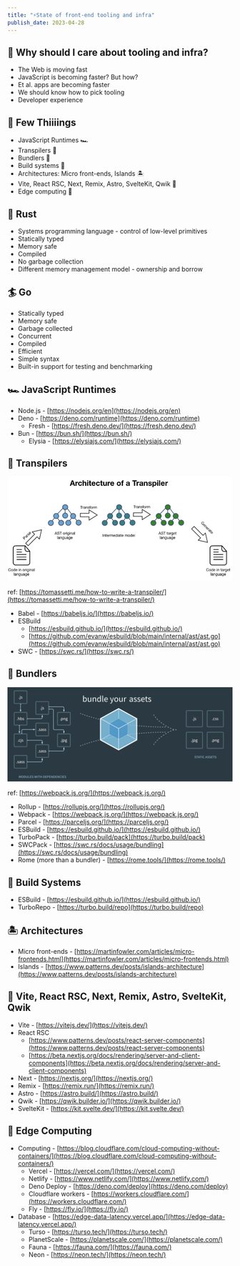 ```yaml
---
title: "⚡State of front-end tooling and infra"
publish_date: 2023-04-28
---
```


## 🤔 Why should I care about tooling and infra?

- The Web is moving fast
- JavaScript is becoming faster? But how?
- Et al. apps are becoming faster
- We should know how to pick tooling
- Developer experience

## 🤯 Few Thiiiings

- JavaScript Runtimes 🏎️
- Transpilers 📑
- Bundlers 🧵
- Build systems 🔨
- Architectures: Micro front-ends, Islands 🏝️
- Vite, React RSC, Next, Remix, Astro, SvelteKit, Qwik 🗿
- Edge computing 🤖

## 🦀 Rust

- Systems programming language - control of low-level primitives
- Statically typed
- Memory safe
- Compiled
- No garbage collection
- Different memory management model - ownership and borrow

## **🏄** Go

- Statically typed
- Memory safe
- Garbage collected
- Concurrent
- Compiled
- Efficient
- Simple syntax
- Built-in support for testing and benchmarking

## 🏎️ JavaScript Runtimes

- Node.js - [https://nodejs.org/en](https://nodejs.org/en)
- Deno - [https://deno.com/runtime](https://deno.com/runtime)
  - Fresh - [https://fresh.deno.dev/](https://fresh.deno.dev/)
- Bun - [https://bun.sh/](https://bun.sh/)
  - Elysia - [https://elysiajs.com/](https://elysiajs.com/)

## 📑 Transpilers

![Transpiler-Architecture.001.jpeg](Transpiler-Architecture.001.jpeg)

ref: [https://tomassetti.me/how-to-write-a-transpiler/](https://tomassetti.me/how-to-write-a-transpiler/)

- Babel - [https://babeljs.io/](https://babeljs.io/)
- ESBuild
  - [https://esbuild.github.io/](https://esbuild.github.io/)
  - [https://github.com/evanw/esbuild/blob/main/internal/ast/ast.go](https://github.com/evanw/esbuild/blob/main/internal/ast/ast.go)
- SWC - [https://swc.rs/](https://swc.rs/)

## 🧵 Bundlers

![webpack.png](webpack.png)

ref: [https://webpack.js.org/](https://webpack.js.org/)

- Rollup - [https://rollupjs.org/](https://rollupjs.org/)
- Webpack - [https://webpack.js.org/](https://webpack.js.org/)
- Parcel - [https://parceljs.org/](https://parceljs.org/)
- ESBuild - [https://esbuild.github.io/](https://esbuild.github.io/)
- TurboPack - [https://turbo.build/pack](https://turbo.build/pack)
- SWCPack - [https://swc.rs/docs/usage/bundling](https://swc.rs/docs/usage/bundling)
- Rome (more than a bundler) - [https://rome.tools/](https://rome.tools/)

## 🔨 Build Systems

- ESBuild - [https://esbuild.github.io/](https://esbuild.github.io/)
- TurboRepo - [https://turbo.build/repo](https://turbo.build/repo)

## 🏝️ Architectures

- Micro front-ends - [https://martinfowler.com/articles/micro-frontends.html](https://martinfowler.com/articles/micro-frontends.html)
- Islands - [https://www.patterns.dev/posts/islands-architecture](https://www.patterns.dev/posts/islands-architecture)

## 🗿 Vite, React RSC, Next, Remix, Astro, SvelteKit, Qwik

- Vite - [https://vitejs.dev/](https://vitejs.dev/)
- React RSC
  - [https://www.patterns.dev/posts/react-server-components](https://www.patterns.dev/posts/react-server-components)
  - [https://beta.nextjs.org/docs/rendering/server-and-client-components](https://beta.nextjs.org/docs/rendering/server-and-client-components)
- Next - [https://nextjs.org/](https://nextjs.org/)
- Remix - [https://remix.run/](https://remix.run/)
- Astro - [https://astro.build/](https://astro.build/)
- Qwik - [https://qwik.builder.io/](https://qwik.builder.io/)
- SvelteKit - [https://kit.svelte.dev/](https://kit.svelte.dev/)

## 🤖 Edge Computing

- Computing - [https://blog.cloudflare.com/cloud-computing-without-containers/](https://blog.cloudflare.com/cloud-computing-without-containers/)
  - Vercel - [https://vercel.com/](https://vercel.com/)
  - Netlify - [https://www.netlify.com/](https://www.netlify.com/)
  - Deno Deploy - [https://deno.com/deploy](https://deno.com/deploy)
  - Cloudflare workers - [https://workers.cloudflare.com/](https://workers.cloudflare.com/)
  - Fly - [https://fly.io/](https://fly.io/)
- Database - [https://edge-data-latency.vercel.app/](https://edge-data-latency.vercel.app/)
  - Turso - [https://turso.tech/](https://turso.tech/)
  - PlanetScale - [https://planetscale.com/](https://planetscale.com/)
  - Fauna - [https://fauna.com/](https://fauna.com/)
  - Neon - [https://neon.tech/](https://neon.tech/)
